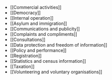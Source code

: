 - [[Commercial activities]]
- [[Democracy]]
- [[Internal operation]]
- [[Asylum and immigration]]
- [[Communications and publicity]]
- [[Complaints and compliments]]
- [[Consultations]]
- [[Data protection and freedom of information]]
- [[Policy and performance]]
- [[Registration]]
- [[Statistics and census information]]
- [[Taxation]]
- [[Volunteering and voluntary organisations]]
